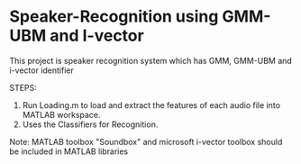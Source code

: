 # Speaker-Recognition using GMM-UBM and I-vector
This project is speaker recognition system which has GMM, GMM-UBM and i-vector identifier

STEPS:

1) Run Loading.m to load and extract the features of each audio file into MATLAB workspace.
2) Uses the Classifiers for Recognition.

Note: MATLAB toolbox "Soundbox" and microsoft i-vector toolbox should be included in MATLAB libraries